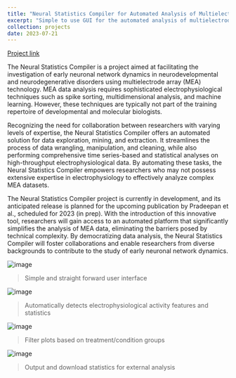 ```yaml
---
title: "Neural Statistics Compiler for Automated Analysis of Multielectrode Array (MEA) Data"
excerpt: "Simple to use GUI for the automated analysis of multielectrode array for non-coding research scientists to use. Avoids manual error in compiling statistics and expedites preliminary analysis."
collection: projects
date: 2023-07-21
---
```


[Project link](https://github.com/KartikP/BIOPHYS9709B-FCNN/blob/main/Pradeepan_Kartik_Final_Code.ipynb)

The Neural Statistics Compiler is a project aimed at facilitating the investigation of early neuronal network dynamics in neurodevelopmental and neurodegenerative disorders using multielectrode array (MEA) technology. MEA data analysis requires sophisticated electrophysiological techniques such as spike sorting, multidimensional analysis, and machine learning. However, these techniques are typically not part of the training repertoire of developmental and molecular biologists.

Recognizing the need for collaboration between researchers with varying levels of expertise, the Neural Statistics Compiler offers an automated solution for data exploration, mining, and extraction. It streamlines the process of data wrangling, manipulation, and cleaning, while also performing comprehensive time series-based and statistical analyses on high-throughput electrophysiological data. By automating these tasks, the Neural Statistics Compiler empowers researchers who may not possess extensive expertise in electrophysiology to effectively analyze complex MEA datasets.

The Neural Statistics Compiler project is currently in development, and its anticipated release is planned for the upcoming publication by Pradeepan et al., scheduled for 2023 (in prep). With the introduction of this innovative tool, researchers will gain access to an automated platform that significantly simplifies the analysis of MEA data, eliminating the barriers posed by technical complexity. By democratizing data analysis, the Neural Statistics Compiler will foster collaborations and enable researchers from diverse backgrounds to contribute to the study of early neuronal network dynamics.

![image](https://github.com/KartikP/Neural-Statistics-Compiler/assets/2040394/5ead11aa-8859-429b-9c13-f80f7ca6c083)

> Simple and straight forward user interface

![image](https://github.com/KartikP/Neural-Statistics-Compiler/assets/2040394/9a2a92de-0e31-4bc2-a270-7ffcf02eb034)

> Automatically detects electrophysiological activity features and statistics

![image](https://github.com/KartikP/Neural-Statistics-Compiler/assets/2040394/4406edc6-3f0b-4135-9ca7-398e5a62462c)

> Filter plots based on treatment/condition groups

![image](https://github.com/KartikP/Neural-Statistics-Compiler/assets/2040394/ed05559b-79da-4042-a5ae-1832cea91bc1)

> Output and download statistics for external analysis

